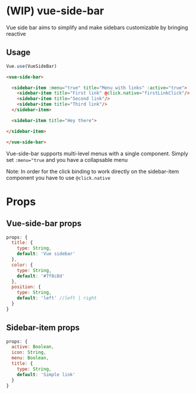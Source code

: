 # (WIP) vue-side-bar

Vue side bar aims to simplify and make sidebars customizable by bringing reactive

## Usage
```js
Vue.use(VueSideBar)
```
```html
<vue-side-bar>

  <sidebar-item :menu="true" title="Menu with links" :active="true">
    <sidebar-item title="First link" @click.native="firstLinkClick"/>
    <sidebar-item title="Second link"/>
    <sidebar-item title="Third link"/>
  </sidebar-item>

  <sidebar-item title="Hey there">

</sidebar-item>

</vue-side-bar>
```
Vue-side-bar supports multi-level menus with a single component. Simply set `:menu="true` and you have a collapsable menu

Note: In order for the click binding to work directly on the sidebar-item component you have to use `@click.native`

# Props

## Vue-side-bar props
```js
props: {
  title: {
    type: String,
    default: 'Vue sidebar'
  },
  color: {
    type: String,
    default: '#7f8c8d'
  },
  position: {
    type: String,
    default: 'left' //left | right
  }
}
```

## Sidebar-item props

```js
props: {
  active: Boolean,
  icon: String,
  menu: Boolean,
  title: {
    type: String,
    default: 'Simple link'
  }
}
```
